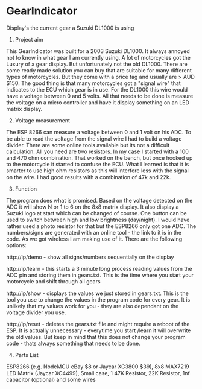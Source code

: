 # GearIndicator
Display's the current gear a Suzuki DL1000 is using

1. Project aim

This GearIndicator was built for a 2003 Suzuki DL1000. It always annoyed not to know in what gear I am currently using. A lot of motorcycles got the Luxury of a gear display. But unfortunately not the old DL1000. There are some ready made solution you can buy that are suitable for many different types of motorcycles. But they come with a price tag and usually are > AUD $150. The good thing is that many motorcycles got a "signal wire" that indicates to the ECU which gear is in use. For the DL1000 this wire would have a voltage between 0 and 5 volts. All that needs to be done is measure the voltage on a micro controller and have it display something on an LED matrix display.

2. Voltage measurement

The ESP 8266 can measure a voltage between 0 and 1 volt on his ADC. To be able to read the voltage from the signal wire I had to build a voltage divider. There are some online tools available but its not a difficult calculation. All you need are two resistors. In my case I started with a 100 and 470 ohm combination. That worked on the bench, but once hooked up to the motorcycle it started to confuse the ECU. What I learned is that it is smarter to use high ohm resistors as this will interfere less with the signal on the wire. I had good results with a combination of 47k and 22k.

3. Function

The program does what is promised. Based on the voltage detected on the ADC it will show N or 1 to 6 on the 8x8 matrix display. It also display a Suzuki logo at start which can be changed of course. One button can be used to switch between high and low brightness (day/night). I would have rather used a photo resistor for that but the ESP8266 only got one ADC. The numbers/signs are generated with an online tool - the link to it is in the code. As we got wireless I am making use of it. There are the following options:

http://ip/demo - show all signs/numbers sequentially on the display

http://ip/learn - this starts a 3 minute long process reading values from the ADC pin and storing them in gears.txt. This is the time where you start your motorcycle and shift through all gears

http://ip/show - displays the values we just stored in gears.txt. This is the tool you use to change the values in the program code for every gear. It is unlikely that my values work for you - they are also dependant on the voltage divider you use.

http://ip/reset - deletes the gears.txt file and might require a reboot of the ESP. It is actually unnecessary - everytime you start /learn it will overwrite the old values. But keep in mind that this does not change your program code - thats always something that needs to be done.

4. Parts List

ESP8266 (e.g. NodeMCU eBay $8 or Jaycar XC3800 $39), 8x8 MAX7219 LED Matrix (Jaycar XC4499), Small case, 1 47K Resistor, 22K Resistor, 1nf capacitor (optional) and some wires
